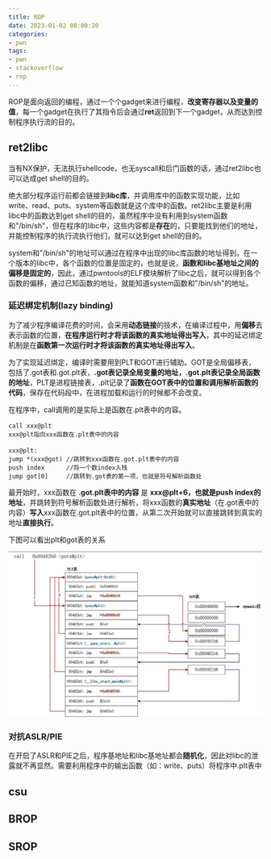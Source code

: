 ```yaml
---
title: ROP
date: 2023-01-02 00:00:20
categories: 
- pwn
tags: 
- pwn
- stackoverflow
- rop
---
```

ROP是面向返回的编程，通过一个个gadget来进行编程，**改变寄存器以及变量的值**，每一个gadget在执行了其指令后会通过**ret**返回到下一个gadget，从而达到控制程序执行流的目的。
<!--more-->
## ret2libc

当有NX保护，无法执行shellcode，也无syscall和后门函数的话，通过ret2libc也可以达成get shell的目的。

绝大部分程序运行前都会链接到**libc库**，并调用库中的函数实现功能，比如write、read、puts、system等函数就是这个库中的函数。ret2libc主要是利用libc中的函数达到get shell的目的，虽然程序中没有利用到system函数和"/bin/sh"，但在程序的libc中，这些内容都是**存在**的，只要能找到他们的地址，并能控制程序的执行流执行他们，就可以达到get shell的目的。

system和"/bin/sh"的地址可以通过在程序中出现的libc库函数的地址得到。在一个版本的libc中，各个函数的位置是固定的，也就是说，**函数和libc基地址之间的偏移是固定的**，因此，通过pwntools的ELF模块解析了libc之后，就可以得到各个函数的偏移，通过已知函数的地址，就能知道system函数和"/bin/sh"的地址。

### 延迟绑定机制(lazy binding)

为了减少程序编译花费的时间，会采用**动态链接**的技术，在编译过程中，用**偏移**去表示函数的位置，**在程序运行时才将该函数的真实地址得出写入**，其中的延迟绑定机制是在**函数第一次运行时才将该函数的真实地址得出写入**。

为了实现延迟绑定，编译时需要用到PLT和GOT进行辅助。GOT是全局偏移表，包括了.got表和.got.plt表，**.got表记录全局变量的地址，.got.plt表记录全局函数的地址**，PLT是进程链接表，.plt记录了**函数在GOT表中的位置和调用解析函数的代码**，保存在代码段中，在进程加载和运行的时候都不会改变。

在程序中，call调用的是实际上是函数在.plt表中的内容。

```
call xxx@plt
xxx@plt指向xxx函数在.plt表中的内容

xxx@plt:
jump *(xxx@got) //跳转到xxx函数在.got.plt表中的内容
push index      //将一个数index入栈
jump got[0]     //跳转到.got表的第一项，也就是符号解析函数处
```

最开始时，xxx函数在 **.got.plt表中的内容** 是 **xxx@plt+6，也就是push index的地址**，并跳转到符号解析函数处进行解析，将xxx函数的**真实地址**（在.got表中的内容）**写入**xxx函数在.got.plt表中的位置，从第二次开始就可以直接跳转到真实的地址**直接执行**。

下图可以看出plt和got表的关系

![plt_and_got](./ROP/plt_and_got.jpg)



### 对抗ASLR/PIE

在开启了ASLR和PIE之后，程序基地址和libc基地址都会**随机化**，因此对libc的泄露就不再显然。需要利用程序中的输出函数（如：write、puts）将程序中.plt表中

## csu

## BROP

## SROP

